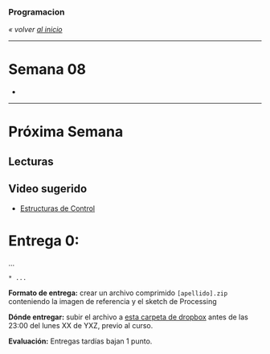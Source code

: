 ### Programacion
*« volver [al inicio](https://github.com/sergiomajluf/programacion)*

---

# Semana 08

* 

---



# Próxima Semana
## Lecturas


## Video sugerido
* [Estructuras de Control](https://www.acamica.com/clases/373/programacion-creativa-con-processing/estructuras-de-control-condicionales)
	

# Entrega 0: 
...

	* ...

	
**Formato de entrega:**
crear un archivo comprimido `[apellido].zip` conteniendo la imagen de referencia y el sketch de Processing

**Dónde entregar:**
subir el archivo a [esta carpeta de dropbox]() antes de las 23:00 del lunes XX de YXZ, previo al curso.

**Evaluación:**
Entregas tardías bajan 1 punto.